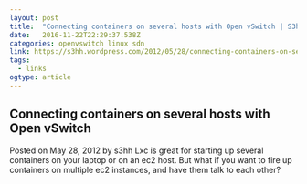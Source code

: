 ```yaml
---
layout: post
title:  "Connecting containers on several hosts with Open vSwitch | S3hh's Blog"
date:   2016-11-22T22:29:37.538Z
categories: openvswitch linux sdn
link: https://s3hh.wordpress.com/2012/05/28/connecting-containers-on-several-hosts-with-open-vswitch/
tags:
  - links
ogtype: article
---
```


## Connecting containers on several hosts with Open vSwitch
Posted on May 28, 2012 by s3hh
Lxc is great for starting up several containers on your laptop or on an ec2 host. But what if you want to fire up containers on multiple ec2 instances, and have them talk to each other?
